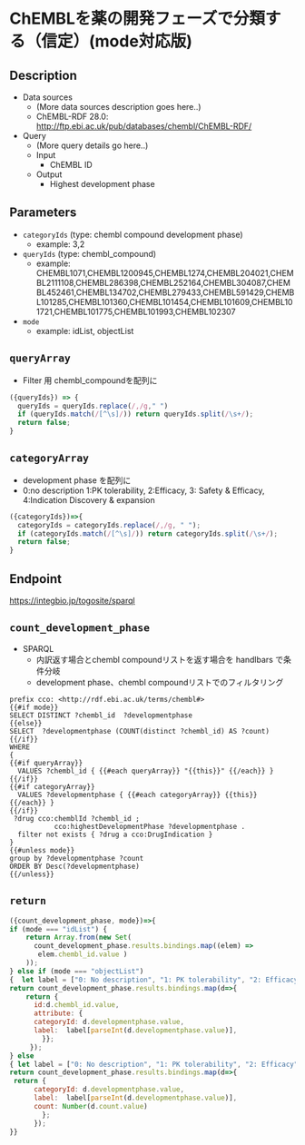 # ChEMBLを薬の開発フェーズで分類する（信定）(mode対応版)

## Description

- Data sources
    - (More data sources description goes here..)
    - ChEMBL-RDF 28.0: http://ftp.ebi.ac.uk/pub/databases/chembl/ChEMBL-RDF/
- Query
    - (More query details go here..)
    -  Input
        - ChEMBL ID
    - Output
        - Highest development phase

## Parameters

* `categoryIds` (type: chembl compound development phase)
  * example: 3,2
* `queryIds` (type: chembl_compound)
  * example: CHEMBL1071,CHEMBL1200945,CHEMBL1274,CHEMBL204021,CHEMBL2111108,CHEMBL286398,CHEMBL252164,CHEMBL304087,CHEMBL452461,CHEMBL134702,CHEMBL279433,CHEMBL591429,CHEMBL101285,CHEMBL101360,CHEMBL101454,CHEMBL101609,CHEMBL101721,CHEMBL101775,CHEMBL101993,CHEMBL102307
* `mode`
  * example: idList, objectList

## `queryArray`
- Filter 用 chembl_compoundを配列に
```javascript
({queryIds}) => {
  queryIds = queryIds.replace(/,/g," ")
  if (queryIds.match(/[^\s]/)) return queryIds.split(/\s+/);
  return false;
}
```

## `categoryArray`
- development phase を配列に
- 0:no description  1:PK tolerability, 2:Efficacy, 3: Safety & Efficacy, 4:Indication Discovery & expansion
```javascript
({categoryIds})=>{
  categoryIds = categoryIds.replace(/,/g, " ");
  if (categoryIds.match(/[^\s]/)) return categoryIds.split(/\s+/);
  return false;
}
```

## Endpoint

https://integbio.jp/togosite/sparql

## `count_development_phase`
- SPARQL
  - 内訳返す場合とchembl compoundリストを返す場合を handlbars で条件分岐
  - development phase、chembl compoundリストでのフィルタリング

```sparql
prefix cco: <http://rdf.ebi.ac.uk/terms/chembl#>
{{#if mode}}
SELECT DISTINCT ?chembl_id  ?developmentphase
{{else}}
SELECT  ?developmentphase (COUNT(distinct ?chembl_id) AS ?count)
{{/if}}
WHERE 
{
{{#if queryArray}}
  VALUES ?chembl_id { {{#each queryArray}} "{{this}}" {{/each}} }
{{/if}}
{{#if categoryArray}}
  VALUES ?developmentphase { {{#each categoryArray}} {{this}} {{/each}} }
{{/if}}
 ?drug cco:chemblId ?chembl_id ;
           cco:highestDevelopmentPhase ?developmentphase .
  filter not exists { ?drug a cco:DrugIndication }
}
{{#unless mode}}
group by ?developmentphase ?count
ORDER BY Desc(?developmentphase)
{{/unless}}
```

## `return`

```javascript
({count_development_phase, mode})=>{
if (mode === "idList") { 
    return Array.from(new Set(
      count_development_phase.results.bindings.map((elem) =>
       elem.chembl_id.value )                         
    ));
} else if (mode === "objectList") 
{  let label = ["0: No description", "1: PK tolerability", "2: Efficacy", "3: Safety & Efficacy", "4: Indication Discovery & expansion"];
return count_development_phase.results.bindings.map(d=>{ 
    return {
      id:d.chembl_id.value,
      attribute: {
      categoryId: d.developmentphase.value,
      label:  label[parseInt(d.developmentphase.value)],
        }};
     });	
} else 
{ let label = ["0: No description", "1: PK tolerability", "2: Efficacy", "3: Safety & Efficacy", "4: Indication Discovery & expansion"];
return count_development_phase.results.bindings.map(d=>{ 
 return {
      categoryId: d.developmentphase.value,
      label:  label[parseInt(d.developmentphase.value)],
      count: Number(d.count.value)
        };
      });
}}
```